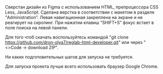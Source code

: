 Сверстан дизайн из Figma с использованием HTML, препроцессора CSS Less, JavaScript.
Сделана верстка в соответствии с макетом в разделе “Administration”.
Левая навигационная закреплена на экране и не реагирует на скролинг.
При нажатии клавиш “SHIFT+S” фокус встает в поле поиска на левой панели.

Для того чтоб скачать воспользуйтесь командой "git clone https://github.com/dron-olya7/reglab-html-developer.git" или через "<>Code -> download ZIP".

Ни каких подготовительных шагов для запуска не требуется.

Для запуска проекта лучше всего использовать браузер Google Chrome.
